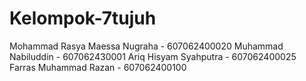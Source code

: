 # Kelompok-7tujuh
Mohammad Rasya Maessa Nugraha - 607062400020 Muhammad Nabiluddin - 607062430001 Ariq Hisyam Syahputra - 607062400025 Farras Muhammad Razan - 607062400100

